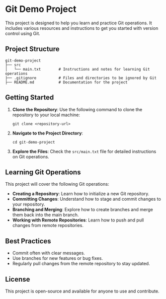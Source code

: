 # Git Demo Project

This project is designed to help you learn and practice Git operations. It includes various resources and instructions to get you started with version control using Git.

## Project Structure

```
git-demo-project
├── src
│   └── main.txt        # Instructions and notes for learning Git operations
├── .gitignore          # Files and directories to be ignored by Git
├── README.md           # Documentation for the project
```

## Getting Started

1. **Clone the Repository**: Use the following command to clone the repository to your local machine:
   ```
   git clone <repository-url>
   ```

2. **Navigate to the Project Directory**:
   ```
   cd git-demo-project
   ```

3. **Explore the Files**: Check the `src/main.txt` file for detailed instructions on Git operations.

## Learning Git Operations

This project will cover the following Git operations:

- **Creating a Repository**: Learn how to initialize a new Git repository.
- **Committing Changes**: Understand how to stage and commit changes to your repository.
- **Branching and Merging**: Explore how to create branches and merge them back into the main branch.
- **Working with Remote Repositories**: Learn how to push and pull changes from remote repositories.

## Best Practices

- Commit often with clear messages.
- Use branches for new features or bug fixes.
- Regularly pull changes from the remote repository to stay updated.

## License

This project is open-source and available for anyone to use and contribute.